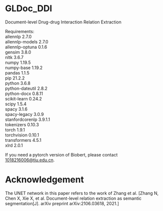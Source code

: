 # GLDoc_DDI
Document-level Drug-drug Interaction Relation Extraction

Requirements:  
allennlp 2.7.0  
allennlp-models	2.7.0  
allennlp-optuna	0.1.6  
gensim 3.8.0  
nltk 3.6.7  
numpy	1.19.5   
numpy-base	1.19.2   
pandas	1.1.5   
pip	21.2.2   	
python	3.6.8   
python-dateutil	2.8.2   
python-docx	0.8.11   
scikit-learn	0.24.2   
scipy	1.5.4   
spacy	3.1.6   
spacy-legacy	3.0.9   
stanfordcorenlp	3.9.1.1   
tokenizers	0.10.3   
torch	1.9.1   
torchvision	0.10.1   
transformers	4.5.1   
xlrd	2.0.1

If you need a pytorch version of Biobert, please contact 1018216006@tju.edu.cn.

# Acknowledgement
The UNET network in this paper refers to the work of Zhang et al. [Zhang N, Chen X, Xie X, et al. Document-level relation extraction as semantic segmentation[J]. arXiv preprint arXiv:2106.03618, 2021.]
